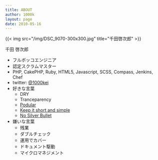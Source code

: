 ```yaml
---
title: ABOUT
author: 1000k
layout: page
date: 2010-05-16
---
```


{{< img src="/img/DSC_9070-300x300.jpg" title="千田啓次郎" >}}

千田 啓次郎

* フルボッコエンジニア
* 認定スクラムマスター
* PHP, CakePHP, Ruby, HTML5, Javascript, SCSS, Compass, Jenkins, Chef
* twitter: <a href="http://twitter.com/1000kei/" onclick="_gaq.push(['_trackEvent', 'outbound-article', 'http://twitter.com/1000kei/', '@1000kei']);" >@1000kei</a>
* 好きな言葉
  * DRY
  * Tranceparency
  * <a href="http://connectedco.com/2011/04/18/the-future-is-podular/" onclick="_gaq.push(['_trackEvent', 'outbound-article', 'http://connectedco.com/2011/04/18/the-future-is-podular/', 'Podular']);" >Podular</a>
  * <a href="http://ja.wikipedia.org/wiki/KISS%E3%81%AE%E5%8E%9F%E5%89%87" onclick="_gaq.push(['_trackEvent', 'outbound-article', 'http://ja.wikipedia.org/wiki/KISS%E3%81%AE%E5%8E%9F%E5%89%87', 'Keep it short and simple']);" >Keep it short and simple</a>
  * <a href="http://ja.wikipedia.org/wiki/%E9%8A%80%E3%81%AE%E5%BC%BE%E3%81%AA%E3%81%A9%E3%81%AA%E3%81%84" onclick="_gaq.push(['_trackEvent', 'outbound-article', 'http://ja.wikipedia.org/wiki/%E9%8A%80%E3%81%AE%E5%BC%BE%E3%81%AA%E3%81%A9%E3%81%AA%E3%81%84', 'No Silver Bullet']);" >No Silver Bullet</a>
* 嫌いな言葉
  * 残業
  * ダブルチェック
  * 運用でカバー
  * ドキュメント駆動
  * マイクロマネジメント